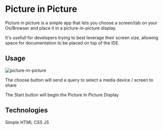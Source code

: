 # Picture in Picture

Picture in picture is a simple app that lets you choose a screen/tab on your Os/Browser and place it in a picture-in-picture display.

It's usefull for developers trying to best leverage their screen size, allowing space for documentation to be placed on top of the IDE.

## Usage

![picture-in-picture](https://i.imgur.com/Dg3Autm.png)

The choose button will send a query to select a media device / screen to share

The Start button will begin the Picture In Picture Display

## Technologies

Simple HTML CSS JS
